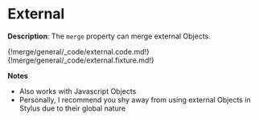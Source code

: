 # External

__Description__: The `merge` property can merge external Objects.

{!merge/general/_code/external.code.md!}
{!merge/general/_code/external.fixture.md!}

__Notes__

+ Also works with Javascript Objects
+ Personally, I recommend you shy away from using external Objects in Stylus due to their global nature

<div class="cf"></div>
<div class="end"></div>

